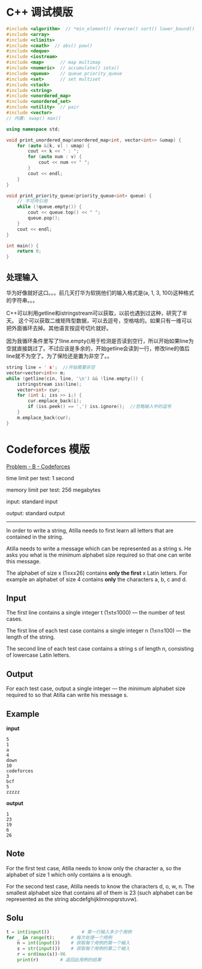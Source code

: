 # C++ 调试模版

```c++
#include <algorithm>  // *min_element() reverse() sort() lower_bound() upper_bound()
#include <array>
#include <climits>
#include <cmath>  // abs() pow()
#include <deque>
#include <iostream>
#include <map>      // map multimap
#include <numeric>  // accumulate() iota()
#include <queue>    // queue priority_queue
#include <set>      // set multiset
#include <stack>
#include <string>
#include <unordered_map>
#include <unordered_set>
#include <utility>  // pair
#include <vector>
// 内置: swap() max()

using namespace std;

void print_unordered_map(unordered_map<int, vector<int>> &umap) {
    for (auto &[k, v] : umap) {
        cout << k << " : ";
        for (auto num : v) {
            cout << num << " ";
        }
        cout << endl;
    }
}

void print_priority_queue(priority_queue<int> queue) {
    // 不可传引用
    while (!queue.empty()) {
        cout << queue.top() << " ";
        queue.pop();
    }
    cout << endl;
}

int main() {
    return 0;
}
```

## 处理输入

华为好像就好这口。。。前几天打华为软挑他们的输入格式是(a, 1, 3, 100)这种格式的字符串。。。

C++可以利用getline和istringstream可以获取，以前也遇到过这种，研究了半天。 这个可以获取二维矩阵型数据，可以去逗号，空格啥的。如果只有一维可以把外面循环去掉。其他语言按逗号切片就好。

因为我循环条件里写了!line.empty()用于检测是否读到空行，所以开始如果line为空就直接跳过了。不过应该是多余的，开始getline会读到一行，修改line的值后line就不为空了。为了保险还是置为非空了。。

```c++
string line = ' s';  //开始需要非空
vector<vector<int>> m;
while (getline(cin, line, '\n') && !line.empty()) {
    istringstream iss(line);
    vector<int> cur;
    for (int i; iss >> i;) {
        cur.emplace_back(i);
        if (iss.peek() == ',') iss.ignore();  //忽略输入中的逗号
    }
    m.emplace_back(cur);
}
```

# Codeforces 模版

[Problem - B - Codeforces](https://codeforces.com/contest/1760/problem/B)

time limit per test: 1 second

memory limit per test: 256 megabytes

input: standard input

output: standard output

---

In order to write a string, Atilla needs to first learn all letters that are contained in the string.

Atilla needs to write a message which can be represented as a string s. He asks you what is the minimum alphabet size required so that one can write this message.

The alphabet of size x (1≤x≤26) contains **only the first** x Latin letters. For example an alphabet of size 4 contains **only** the characters a, b, c and d.

## Input

The first line contains a single integer t (1≤t≤1000) — the number of test cases.

The first line of each test case contains a single integer n (1≤n≤100) — the length of the string.

The second line of each test case contains a string s of length n, consisting of lowercase Latin letters.

## Output

For each test case, output a single integer — the minimum alphabet size required to so that Atilla can write his message s.

## Example

**input**

```
5
1
a
4
down
10
codeforces
3
bcf
5
zzzzz
```

**output**

```
1
23
19
6
26
```

## Note

For the first test case, Atilla needs to know only the character a, so the alphabet of size 1 which only contains a is enough.

For the second test case, Atilla needs to know the characters d, o, w, n. The smallest alphabet size that contains all of them is 23 (such alphabet can be represented as the string abcdefghijklmnopqrstuvw).

## Solu

```python
t = int(input()) 			# 第一行输入多少个用例
for _ in range(t): 		# 每次处理一个用例
    n = int(input()) 	# 获取每个用例的第一个输入
    s = str(input()) 	# 获取每个用例的第二个输入
    r = ord(max(s))-96
    print(r)		# 返回此用例的结果
```
